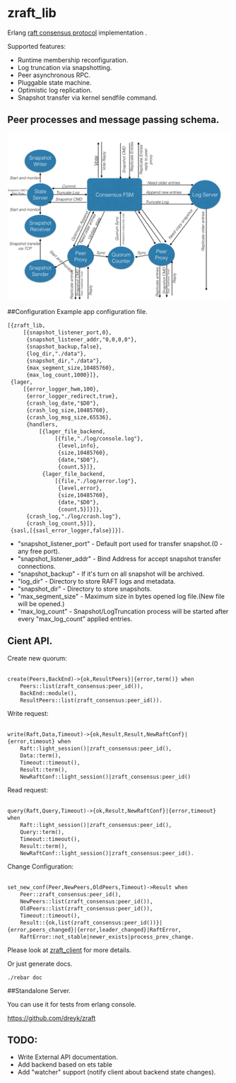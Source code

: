 # zraft_lib

Erlang [raft consensus protocol](https://ramcloud.stanford.edu/wiki/download/attachments/11370504/raft.pdf) implementation .

Supported features:
- Runtime membership reconfiguration.
- Log truncation via snapshotting.
- Peer asynchronous RPC.
- Pluggable state machine.
- Optimistic log replication.
- Snapshot transfer via kernel sendfile command.

## Peer processes and message passing schema.
![schema](docs/img/schema.png?raw=true)

##Configuration
Example app configuration file.
```
[{zraft_lib,
     [{snapshot_listener_port,0},
      {snapshot_listener_addr,"0,0,0,0"},
      {snapshot_backup,false},
      {log_dir,"./data"},
      {snapshot_dir,"./data"},
      {max_segment_size,10485760},
      {max_log_count,1000}]},
 {lager,
     [{error_logger_hwm,100},
      {error_logger_redirect,true},
      {crash_log_date,"$D0"},
      {crash_log_size,10485760},
      {crash_log_msg_size,65536},
      {handlers,
          [{lager_file_backend,
               [{file,"./log/console.log"},
                {level,info},
                {size,10485760},
                {date,"$D0"},
                {count,5}]},
           {lager_file_backend,
               [{file,"./log/error.log"},
                {level,error},
                {size,10485760},
                {date,"$D0"},
                {count,5}]}]},
      {crash_log,"./log/crash.log"},
      {crash_log_count,5}]},
 {sasl,[{sasl_error_logger,false}]}].
 ```
- "snapshot_listener_port" - Default port used for transfer snapshot.(0 - any free port).
- "snapshot_listener_addr" - Bind Address for accept snapshot transfer connections.
- "snapshot_backup" - If it's turn on all snapshot will be archived.
- "log_dir" - Directory to store RAFT logs and metadata.
- "snapshot_dir" - Directory to store snapshots.
- "max_segment_size" - Maximum size in bytes opened log file.(New file will be opened.)
- "max_log_count" - Snapshot/LogTruncation process will be started after every "max_log_count" applied entries.

## Cient API.

Create new quorum:

```

create(Peers,BackEnd)->{ok,ResultPeers}|{error,term()} when
    Peers::list(zraft_consensus:peer_id()),
    BackEnd::module(),
    ResultPeers::list(zraft_consensus:peer_id()).

```

Write request:

```

write(Raft,Data,Timeout)->{ok,Result,Result,NewRaftConf}|{error,timeout} when
    Raft::light_session()|zraft_consensus:peer_id(),
    Data::term(),
    Timeout::timeout(),
    Result::term(),
    NewRaftConf::light_session()|zraft_consensus:peer_id()

```

Read request:

```

query(Raft,Query,Timeout)->{ok,Result,NewRaftConf}|{error,timeout} when
    Raft::light_session()|zraft_consensus:peer_id(),
    Query::term(),
    Timeout::timeout(),
    Result::term(),
    NewRaftConf::light_session()|zraft_consensus:peer_id().

```

Change Configuration:

```

set_new_conf(Peer,NewPeers,OldPeers,Timeout)->Result when
    Peer::zraft_consensus:peer_id(),
    NewPeers::list(zraft_consensus:peer_id()),
    OldPeers::list(zraft_consensus:peer_id()),
    Timeout::timeout(),
    Result::{ok,list(zraft_consensus:peer_id())}|{error,peers_changed}|{error,leader_changed}|RaftError,
    RaftError::not_stable|newer_exists|process_prev_change.

```

Please look at [zraft_client](http://github.com/dreyk/zraft_lib/blob/master/src/zraft_client.erl) for more details.

Or just generate docs.

```
./rebar doc

```


##Standalone Server.

You can use it for tests from erlang console.

https://github.com/dreyk/zraft


## TODO:
- Write External API documentation.
- Add backend based on ets table
- Add "watcher" support (notify client about backend state changes).


